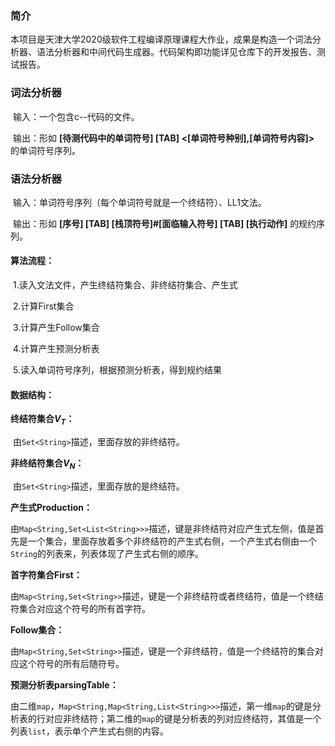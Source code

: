 ### 简介

​		本项目是天津大学2020级软件工程编译原理课程大作业，成果是构造一个词法分析器、语法分析器和中间代码生成器。代码架构即功能详见仓库下的开发报告、测试报告。

### 词法分析器

​		输入：一个包含c--代码的文件。

​		输出：形如 **[待测代码中的单词符号] [TAB] <[单词符号种别],[单词符号内容]>** 的单词符号序列。

### 语法分析器

​		输入：单词符号序列（每个单词符号就是一个终结符）、LL1文法。

​		输出：形如 **[序号] [TAB] [栈顶符号]#[面临输入符号] [TAB] [执行动作]** 的规约序列。

#### 算法流程：

​		1.读入文法文件，产生终结符集合、非终结符集合、产生式

​		2.计算First集合

​		3.计算产生Follow集合

​		4.计算产生预测分析表

​		5.读入单词符号序列，根据预测分析表，得到规约结果

#### 数据结构：

**终结符集合$V_T$：**

​		由`Set<String>`描述，里面存放的非终结符。

**非终结符集合$V_N$：**

​		由`Set<String>`描述，里面存放的是终结符。

**产生式Production：**

​		由`Map<String,Set<List<String>>>`描述，键是非终结符对应产生式左侧，值是首先是一个集合，里面存放着多个非终结符的产生式右侧，一个产生式右侧由一个`String`的列表来，列表体现了产生式右侧的顺序。

**首字符集合First：**

​		由`Map<String,Set<String>>`描述，键是一个非终结符或者终结符，值是一个终结符集合对应这个符号的所有首字符。

**Follow集合：**

​		由`Map<String,Set<String>>`描述，键是一个非终结符，值是一个终结符的集合对应这个符号的所有后随符号。

**预测分析表parsingTable：**

​		由二维`map`，`Map<String,Map<String,List<String>>>`描述，第一维`map`的键是分析表的行对应非终结符；第二维的`map`的键是分析表的列对应终结符，其值是一个列表`list`，表示单个产生式右侧的内容。

